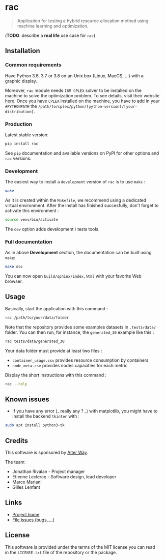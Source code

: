 # **rac**

> Application for testing a hybrid resource allocation method using machine learning and optimization.

(**TODO**: describe a **real life** use case for `rac`)

## Installation

### Common requirements

Have Python 3.6, 3.7 or 3.8 on an Unix box (Linux, MacOS, ...) with a graphic display.

Moreover, `rac` module needs `IBM CPLEX` solver to be installed on the machine to
solve the optimization problem. To see details, visit their website [here](https://www.ibm.com/uk-en/products/ilog-cplex-optimization-studio).
Once you have `CPLEX` installed on the machine, you have to add in your
`#PYTHONPATH` the `/path/to/cplex/python/[python-version]/[your-distribution]`.

### Production

Latest stable version:

```bash
pip install rac
```

See `pip` documentation and available versions on PyPI for other options and `rac` versions.

### Development

The easiest way to install a `development` version of `rac` is to use `make` :

```bash
make
```

As it is created within the `Makefile`, we recommend using a dedicated virtual environment.
After the install has finished succesfully, don't forget to activate this environment :

```bash
source venv/bin/activate
```

The `dev` option adds development / tests tools.

### Full documentation

As in above **Development** section, the documentation can be built using `make`:

```bash
make doc
```

You can now open `build/sphinx/index.html` with your favorite Web browser.

## Usage

Basically, start the application with this command :

```bash
rac /path/to/your/data/folder
```

Note that the repository provides some examples datasets in `.tests/data/` folder.
You can then run, for instance, the `generated_30` example like this :

```bash
rac tests/data/generated_30
```

Your data folder must provide at least two files :

- `container_usage.csv` provides resource consumption by containers
- `node_meta.csv` provides nodes capacities for each metric

Display the short instructions with this command :

```bash
rac --help
```

## Known issues

- If you have any error (_ really any ? _) with matplotlib, you might have to install the backend
  `tkinter` with :

```bash
sudo apt install python3-tk
```

## Credits

This software is sponsored by [Alter Way](https://www.alterway.fr/).

The team:

- Jonathan Rivalan - Project manager
- Etienne Leclercq - Software design, lead developer
- Marco Mariani
- Gilles Lenfant

## Links

- [Project home](https://git.rnd.alterway.fr/overboard/soft_clustering/rac)
- [File issues (bugs, ...)](https://git.rnd.alterway.fr/overboard/soft_clustering/rac/-/issues)

## License

This software is provided under the terms of the MIT license you can read in the `LICENSE.txt` file
of the repository or the package.
